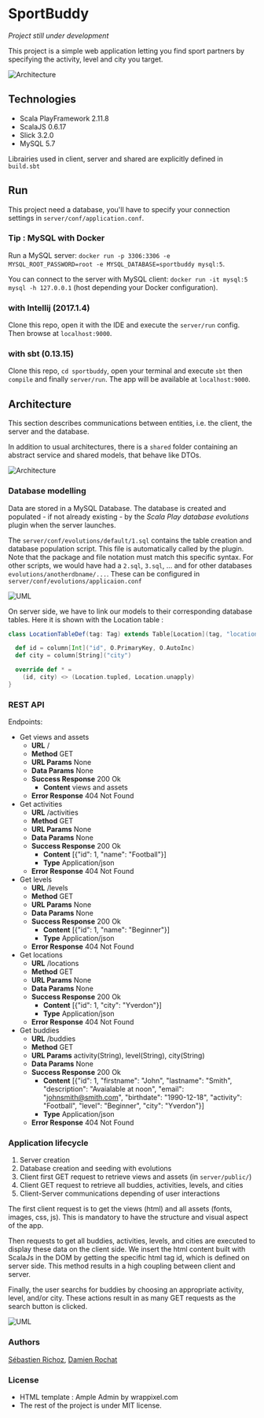 # SportBuddy

*Project still under development*


This project is a simple web application letting you find sport partners by specifying the activity, level and city you target.

![Architecture](doc/screen.png)

## Technologies

- Scala PlayFramework 2.11.8
- ScalaJS 0.6.17
- Slick 3.2.0
- MySQL 5.7

Librairies used in client, server and shared are explicitly defined in `build.sbt`

## Run

This project need a database, you'll have to specify your connection settings in `server/conf/application.conf`.

### Tip : MySQL with Docker

Run a MySQL server: `docker run -p 3306:3306 -e MYSQL_ROOT_PASSWORD=root -e MYSQL_DATABASE=sportbuddy mysql:5`.

You can connect to the server with MySQL client: `docker run -it mysql:5 mysql -h 127.0.0.1` (host depending your Docker configuration).


### with Intellij (2017.1.4)
Clone this repo, open it with the IDE and execute the `server/run` config. Then browse at `localhost:9000`.

### with sbt (0.13.15)
Clone this repo, `cd sportbuddy`, open your terminal and execute `sbt` then `compile` and finally `server/run`. The app will be available at `localhost:9000`.

## Architecture

This section describes communications between entities, i.e. the client, the server and the database.

In addition to usual architectures, there is a `shared` folder containing an abstract service and shared models, that behave like DTOs.

![Architecture](doc/architecture.png)

### Database modelling
Data are stored in a MySQL Database. The database is created and populated - if not already existing - by the *Scala Play database evolutions* plugin when the server launches.

The `server/conf/evolutions/default/1.sql` contains the table creation and database population script. This file is automatically called by the plugin. Note that the package and file notation must match this specific syntax. For other scripts, we would have had a `2.sql`, `3.sql`, ... and for other databases `evolutions/anotherdbname/...`. These can be configured in `server/conf/evolutions/applicaion.conf`

![UML](doc/uml.png)

On server side, we have to link our models to their corresponding database tables. Here it is shown with the Location table :

``` Scala
class LocationTableDef(tag: Tag) extends Table[Location](tag, "location") {

  def id = column[Int]("id", O.PrimaryKey, O.AutoInc)
  def city = column[String]("city")

  override def * =
    (id, city) <> (Location.tupled, Location.unapply)
}
```

### REST API
Endpoints:
- Get views and assets
    - **URL**  /
    - **Method** GET
    - **URL Params** None
    - **Data Params** None
    - **Success Response** 200 Ok
        - **Content** views and assets
    - **Error Response** 404 Not Found
- Get activities
    - **URL**  /activities
    - **Method** GET
    - **URL Params** None
    - **Data Params** None
    - **Success Response** 200 Ok
        - **Content** [{"id": 1, "name": "Football"}]
        - **Type** Application/json
    - **Error Response** 404 Not Found
- Get levels
    - **URL**  /levels
    - **Method** GET
    - **URL Params** None
    - **Data Params** None
    - **Success Response** 200 Ok
        - **Content** [{"id": 1, "name": "Beginner"}]
        - **Type** Application/json
    - **Error Response** 404 Not Found
- Get locations
    - **URL**  /locations
    - **Method** GET
    - **URL Params** None
    - **Data Params** None
    - **Success Response** 200 Ok
        - **Content** [{"id": 1, "city": "Yverdon"}]
        - **Type** Application/json
    - **Error Response** 404 Not Found
- Get buddies
    - **URL**  /buddies
    - **Method** GET
    - **URL Params** activity(String), level(String), city(String)
    - **Data Params** None
    - **Success Response** 200 Ok
        - **Content** [{"id": 1, "firstname": "John", "lastname": "Smith", "description": "Avaialable at noon", "email": "johnsmith@smith.com", "birthdate": "1990-12-18", "activity": "Football", "level": "Beginner", "city": "Yverdon"}]
        - **Type** Application/json
    - **Error Response** 404 Not Found

### Application lifecycle
1. Server creation
2. Database creation and seeding with evolutions
3. Client first GET request to retrieve views and assets (in `server/public/`)
4. Client GET request to retrieve all buddies, activities, levels, and cities
5. Client-Server communications depending of user interactions

The first client request is to get the views (html) and all assets (fonts, images, css, js). This is mandatory to have the structure and visual aspect of the app.

Then requests to get all buddies, activities, levels, and cities are executed to display these data on the client side. We insert the html content built with ScalaJs in the DOM by getting the specific html tag id, which is defined on server side. This method results in a high coupling between client and server.

Finally, the user searchs for buddies by choosing an appropriate activity, level, and/or city. These actions result in as many GET requests as the search button is clicked.

![UML](doc/requests.png)

### Authors
[Sébastien Richoz](mailto:sebastien.richoz1@heig-vd.ch), [Damien Rochat](mailto:damien.rochat@heig-vd.ch)

### License
- HTML template : Ample Admin by wrappixel.com
- The rest of the project is under MIT license.
